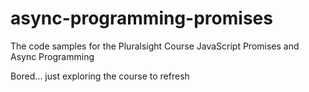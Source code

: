 # async-programming-promises
The code samples for the Pluralsight Course JavaScript Promises and Async Programming


Bored... just exploring the course to refresh
